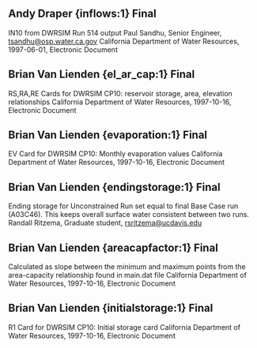 ## Andy Draper {inflows:1} Final
IN10 from DWRSIM Run 514 output
Paul Sandhu, Senior Engineer, tsandhu@osp.water.ca.gov
California Department of Water Resources, 1997-06-01, Electronic Document

## Brian Van Lienden {el_ar_cap:1} Final
RS,RA,RE Cards for DWRSIM CP10: reservoir storage, area, elevation relationships
California Department of Water Resources, 1997-10-16, Electronic Document

## Brian Van Lienden {evaporation:1} Final
EV Card for DWRSIM CP10: Monthly evaporation values
California Department of Water Resources, 1997-10-16, Electronic Document

## Brian Van Lienden {endingstorage:1} Final
Ending storage for Unconstrained Run set equal to final Base Case run (A03C46).  This keeps overall surface water consistent between two runs.
Randall Ritzema, Graduate student, rsritzema@ucdavis.edu

## Brian Van Lienden {areacapfactor:1} Final
Calculated as slope between the minimum and maximum points from the area-capacity relationship found in main.dat file
California Department of Water Resources, 1997-10-16, Electronic Document

## Brian Van Lienden {initialstorage:1} Final
R1 Card for DWRSIM CP10: Initial storage card
California Department of Water Resources, 1997-10-16, Electronic Document
